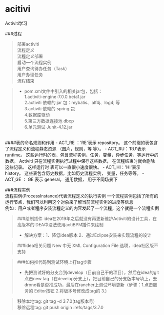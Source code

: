 # acitivi
Activiti学习

###过程
> 部署activiti  
> 流程定义  
> 流程定义部署  
> 启动一个流程实例  
> 用户查询待办任务（Task）  
> 用户办理任务  
> 流程结束

>- pom.xml文件中引入的相关jar包，包括：  
  1.activiti-engine-7.0.0.beta1.jar  
  2.activiti 依赖的 jar 包：mybatis、alf4j、log4j 等  
  3.activiti 依赖的 spring 包  
  4.数据库驱动  
  5.第三方数据连接池 dbcp  
  6.单元测试 Junit-4.12.jar
  <br>
####表的命名规则和作用
- ACT_RE ：'RE'表示 repository。 这个前缀的表包含了流程定义和流程静态资源 （图片，规则，等
  等）。
- ACT_RU：'RU'表示 runtime。 这些运行时的表，包含流程实例，任务，变量，异步任务，等运行中的
  数据。 Activiti 只在流程实例执行过程中保存这些数据， 在流程结束时就会删除这些记录。 这样运行时
  表可以一直很小速度很快。
- ACT_HI：'HI'表示 history。 这些表包含历史数据，比如历史流程实例， 变量，任务等等。
- ACT_GE ： GE 表示 general。 通用数据， 用于不同场景下  

###流程实例  
流程实例(ProcessInstance)代表流程定义的执行实例 一个流程实例包括了所有的运行节点，我们可以利用这个对象来了解当前流程实例的进度等信息  
例如：用户或者程序安装流程定义的内容发起了一个流程，这个就是一个流程实例

> ###绘制插件
> idea在2019年之后就没有再更新维护Activiti的设计工具，在高版本的IDEA中没法使用actiBPM插件来绘制  
> - 解决方案：1、降低idea版本 2、通过Eclipse安装来实现流程的设计  
  
> ###idea相关问题
> New 中无 XML Configuration File 选项，idea社区版不支持  
  
> ###如何推代码到测试环境上打tag步骤
> - 先把测试好的分支合到develop（目前自己干的项目），然后在idea的git点击new tag（在develop分支上），把目前自己的分支版本号填上，去drone看是否推成功，最后在rancher上测试环境更新（步骤：1.点击服务的 Editor按钮 2.将版本号修改成tag的 3.)    


> 移除本地tag: git tag -d 3.7.0(tag版本号)  
> 移除远程tag: git push origin :refs/tags/3.7.0
